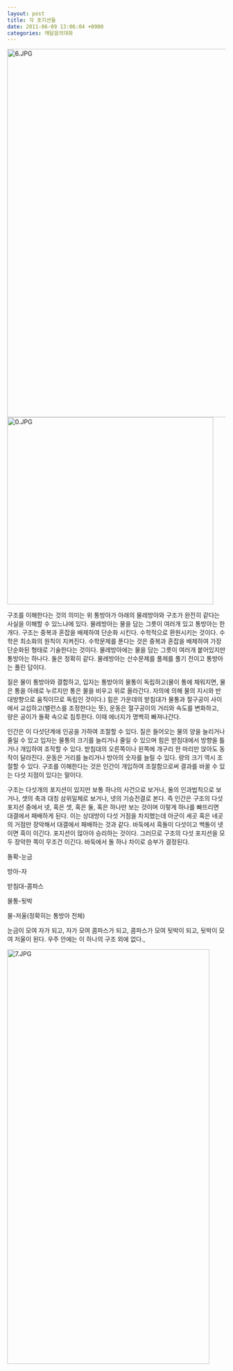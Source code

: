 ```yaml
---
layout: post
title: 각 포지션들
date: 2011-06-09 13:06:04 +0900
categories: 깨달음의대화
---
```

<img alt="6.JPG" src="assets/attach/images/198/334/175/6.JPG" width="581" height="848" />

  


 <img alt="0.JPG" src="assets/attach/images/198/334/175/0.JPG" width="475" height="431" />  


  


구조를 이해한다는 것의 의미는 위 통방아가 아래의 물레방아와 구조가 완전히 같다는 사실을 이해할 수 있느냐에 있다. 물레방아는 물을 담는 그릇이 여러개 있고 통방아는 한 개다. 구조는 중복과 혼잡을 배제하여 단순화 시킨다. 수학적으로 환원시키는 것이다. 수학은 최소화의 원칙이 지켜진다. 수학문제를 푼다는 것은 중복과 혼잡을 배제하여 가장 단순화된 형태로 기술한다는 것이다. 물레방아에는 물을 담는 그릇이 여러개 붙어있지만 통방아는 하나다. 둘은 정확히 같다. 물레방아는 산수문제를 풀제를 풀기 전이고 통방아는 풀린 답이다.

  


질은 물이 통방아와 결합하고, 입자는 통방아의 물통이 독립하고(물이 통에 채워지면, 물은 통을 아래로 누르지만 통은 물을 비우고 위로 올라간다. 자의에 의해 물의 지시와 반대방향으로 움직이므로 독립인 것이다.) 힘은 가운데의 받침대가 물통과 절구공이 사이에서 교섭하고(밸런스를 조정한다는 뜻), 운동은 절구공이의 거리와 속도를 변화하고, 량은 공이가 돌확 속으로 침투한다. 이때 에너지가 명백히 빠져나간다.

  


인간은 이 다섯단계에 인공을 가하여 조절할 수 있다. 질은 들어오는 물의 양을 늘리거나 줄일 수 있고 입자는 물통의 크기를 늘리거나 줄일 수 있으며 힘은 받침대에서 방향을 틀거나 개입하여 조작할 수 있다. 받침대의 오른쪽이나 왼쪽에 개구리 한 마리만 앉아도 동작이 달라진다. 운동은 거리를 늘리거나 방아의 숫자를 늘릴 수 있다. 량의 크기 역시 조절할 수 있다. 구조를 이해한다는 것은 인간이 개입하여 조절함으로써 결과를 바꿀 수 있는 다섯 지점이 있다는 말이다.

  


구조는 다섯개의 포지션이 있지만 보통 하나의 사건으로 보거나, 둘의 인과법칙으로 보거나, 셋의 축과 대칭 삼위일체로 보거나, 넷의 기승전결로 본다. 즉 인간은 구조의 다섯 포지션 중에서 넷, 혹은 셋, 혹은 둘, 혹은 하나만 보는 것이며 이렇게 하나를 빠뜨리면 대결에서 패배하게 된다. 이는 상대방이 다섯 거점을 차지했는데 아군이 세곳 혹은 네곳의 거점만 장악해서 대결에서 패배하는 것과 같다. 바둑에서 흑돌이 다섯이고 백돌이 넷이면 흑이 이긴다. 포지션이 많아야 승리하는 것이다. 그러므로 구조의 다섯 포지션을 모두 장악한 쪽이 무조건 이긴다. 바둑에서 돌 하나 차이로 승부가 결정된다.

  


돌확-눈금

방아-자

받침대-콤파스

물통-됫박

물-저울(정확히는 통방아 전체)

  


눈금이 모여 자가 되고, 자가 모여 콤파스가 되고, 콤파스가 모여 됫박이 되고, 됫박이 모여 저울이 된다. 우주 안에는 이 하나의 구조 외에 없다.,

  


 <img alt="7.JPG" src="assets/attach/images/198/334/175/7.JPG" width="466" height="955" />

